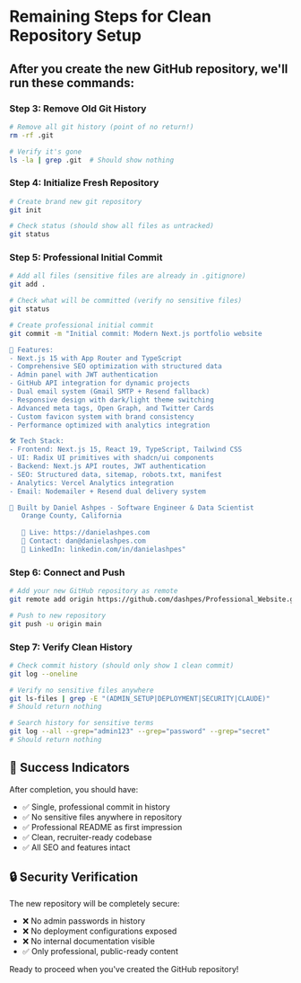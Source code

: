 # Remaining Steps for Clean Repository Setup

## After you create the new GitHub repository, we'll run these commands:

### Step 3: Remove Old Git History
```bash
# Remove all git history (point of no return!)
rm -rf .git

# Verify it's gone
ls -la | grep .git  # Should show nothing
```

### Step 4: Initialize Fresh Repository
```bash
# Create brand new git repository
git init

# Check status (should show all files as untracked)
git status
```

### Step 5: Professional Initial Commit
```bash
# Add all files (sensitive files are already in .gitignore)
git add .

# Check what will be committed (verify no sensitive files)
git status

# Create professional initial commit
git commit -m "Initial commit: Modern Next.js portfolio website

🚀 Features:
- Next.js 15 with App Router and TypeScript
- Comprehensive SEO optimization with structured data
- Admin panel with JWT authentication  
- GitHub API integration for dynamic projects
- Dual email system (Gmail SMTP + Resend fallback)
- Responsive design with dark/light theme switching
- Advanced meta tags, Open Graph, and Twitter Cards
- Custom favicon system with brand consistency
- Performance optimized with analytics integration

🛠️ Tech Stack:
- Frontend: Next.js 15, React 19, TypeScript, Tailwind CSS
- UI: Radix UI primitives with shadcn/ui components
- Backend: Next.js API routes, JWT authentication
- SEO: Structured data, sitemap, robots.txt, manifest
- Analytics: Vercel Analytics integration
- Email: Nodemailer + Resend dual delivery system

🎯 Built by Daniel Ashpes - Software Engineer & Data Scientist
   Orange County, California
   
   🔗 Live: https://danielashpes.com
   📧 Contact: dan@danielashpes.com
   💼 LinkedIn: linkedin.com/in/danielashpes"
```

### Step 6: Connect and Push
```bash
# Add your new GitHub repository as remote
git remote add origin https://github.com/dashpes/Professional_Website.git

# Push to new repository
git push -u origin main
```

### Step 7: Verify Clean History
```bash
# Check commit history (should only show 1 clean commit)
git log --oneline

# Verify no sensitive files anywhere
git ls-files | grep -E "(ADMIN_SETUP|DEPLOYMENT|SECURITY|CLAUDE)"
# Should return nothing

# Search history for sensitive terms
git log --all --grep="admin123" --grep="password" --grep="secret"
# Should return nothing
```

## 🎉 Success Indicators

After completion, you should have:
- ✅ Single, professional commit in history
- ✅ No sensitive files anywhere in repository
- ✅ Professional README as first impression
- ✅ Clean, recruiter-ready codebase
- ✅ All SEO and features intact

## 🔒 Security Verification

The new repository will be completely secure:
- ❌ No admin passwords in history
- ❌ No deployment configurations exposed  
- ❌ No internal documentation visible
- ✅ Only professional, public-ready content

Ready to proceed when you've created the GitHub repository!